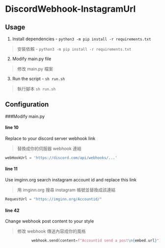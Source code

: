 # DiscordWebhook-InstagramUrl

## Usage
1. Install dependencies - `python3 -m pip install -r requirements.txt`

>安裝依賴 - `python3 -m pip install -r requirements.txt`

2. Modify main.py file 

>修改 main.py 檔案

3. Run the script - `sh run.sh` 

>執行腳本 `sh run.sh` 

## Configuration

###Modify main.py 
#### line 10
Replace to your discord server webhook link
>替換成你的伺服器 webhook 連結
```py
webHookUrl = 'https://discord.com/api/webhooks/...'
```

#### line 11
Use imginn.org search instagram account id and replace this link
>用 imginn.org 搜尋 instagram 帳號並替換成該連結
```py
RequestUrl = "https://imginn.org/Accountid/"
```

#### line 42
Change webhook post content to your style
>修改 webhook 傳送內容成你的風格
```py
            webhook.send(content=f"Accountid send a post\n{embed.url}")
```